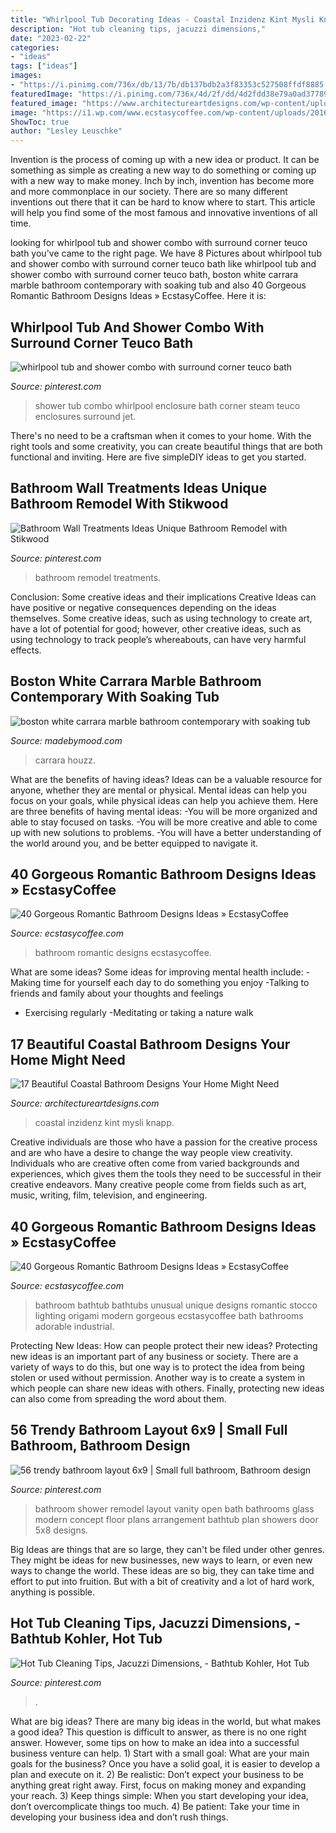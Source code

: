 ```yaml
---
title: "Whirlpool Tub Decorating Ideas - Coastal Inzidenz Kint Mysli Knapp"
description: "Hot tub cleaning tips, jacuzzi dimensions,"
date: "2023-02-22"
categories:
- "ideas"
tags: ["ideas"]
images:
- "https://i.pinimg.com/736x/db/13/7b/db137bdb2a3f83353c527508ffdf8885.jpg"
featuredImage: "https://i.pinimg.com/736x/4d/2f/dd/4d2fdd38e79a0ad377891695d03aa1c9.jpg"
featured_image: "https://www.architectureartdesigns.com/wp-content/uploads/2015/05/17-Beautiful-Coastal-Bathroom-Designs-Your-Home-Might-Need-11.jpg"
image: "https://i1.wp.com/www.ecstasycoffee.com/wp-content/uploads/2016/10/modern-Romantic-bathroom-ideas.jpg?resize=550%2C778"
ShowToc: true
author: "Lesley Leuschke"
---
```



Invention is the process of coming up with a new idea or product. It can be something as simple as creating a new way to do something or coming up with a new way to make money. Inch by inch, invention has become more and more commonplace in our society. There are so many different inventions out there that it can be hard to know where to start. This article will help you find some of the most famous and innovative inventions of all time.

	

		
looking for whirlpool tub and shower combo with surround corner teuco bath you've came to the right page. We have 8 Pictures about whirlpool tub and shower combo with surround corner teuco bath like whirlpool tub and shower combo with surround corner teuco bath, boston white carrara marble bathroom contemporary with soaking tub and also 40 Gorgeous Romantic Bathroom Designs Ideas » EcstasyCoffee. Here it is:
		
    
## Whirlpool Tub And Shower Combo With Surround Corner Teuco Bath

<img loading=lazy src="https://i.pinimg.com/736x/67/bc/81/67bc815e4f89804aaa72dfdbe5ad74c7.jpg" onerror="this.onerror=null;this.src='https://tse1.mm.bing.net/th?id=OIP.4_DMDquGq2PRkMFMv4VG1QHaEK&amp;pid=15.1';" alt="whirlpool tub and shower combo with surround corner teuco bath">

_Source: pinterest.com_

>shower tub combo whirlpool enclosure bath corner steam teuco enclosures surround jet. 

	

There's no need to be a craftsman when it comes to your home. With the right tools and some creativity, you can create beautiful things that are both functional and inviting. Here are five simpleDIY ideas to get you started.

    
## Bathroom Wall Treatments Ideas Unique Bathroom Remodel With Stikwood

<img loading=lazy src="https://i.pinimg.com/736x/10/45/29/104529d859d51d033287317b8eff5e72.jpg" onerror="this.onerror=null;this.src='https://tse4.mm.bing.net/th?id=OIP.zbDgeUuRouzlEoySJ4G2qAHaJ3&amp;pid=15.1';" alt="Bathroom Wall Treatments Ideas Unique Bathroom Remodel with Stikwood">

_Source: pinterest.com_

>bathroom remodel treatments. 

	

Conclusion: Some creative ideas and their implications
Creative Ideas can have positive or negative consequences depending on the ideas themselves. Some creative ideas, such as using technology to create art, have a lot of potential for good; however, other creative ideas, such as using technology to track people’s whereabouts, can have very harmful effects.

    
## Boston White Carrara Marble Bathroom Contemporary With Soaking Tub

<img loading=lazy src="https://madebymood.com/wp-content/uploads/2018/03/boston-white-carrara-marble-bathroom-with-satin-mosaic-tiles-contemporary-and-floor-glass-shower-enclosure.jpg" onerror="this.onerror=null;this.src='https://tse2.mm.bing.net/th?id=OIP.9QKWum_WMxNCdC-RuPdM6QHaLH&amp;pid=15.1';" alt="boston white carrara marble bathroom contemporary with soaking tub">

_Source: madebymood.com_

>carrara houzz. 

	

What are the benefits of having ideas?
Ideas can be a valuable resource for anyone, whether they are mental or physical. Mental ideas can help you focus on your goals, while physical ideas can help you achieve them. Here are three benefits of having mental ideas: 
-You will be more organized and able to stay focused on tasks. 
-You will be more creative and able to come up with new solutions to problems. 
-You will have a better understanding of the world around you, and be better equipped to navigate it.

    
## 40 Gorgeous Romantic Bathroom Designs Ideas » EcstasyCoffee

<img loading=lazy src="https://i1.wp.com/www.ecstasycoffee.com/wp-content/uploads/2016/10/Ultimate-Romantic-Bathroom.jpg" onerror="this.onerror=null;this.src='https://tse1.mm.bing.net/th?id=OIP.JFpU5xhBZuUtC_pCcuTBMwHaLH&amp;pid=15.1';" alt="40 Gorgeous Romantic Bathroom Designs Ideas » EcstasyCoffee">

_Source: ecstasycoffee.com_

>bathroom romantic designs ecstasycoffee. 

	

What are some ideas?
Some ideas for improving mental health include: 
-Making time for yourself each day to do something you enjoy 
-Talking to friends and family about your thoughts and feelings 
- Exercising regularly 
-Meditating or taking a nature walk

    
## 17 Beautiful Coastal Bathroom Designs Your Home Might Need

<img loading=lazy src="https://www.architectureartdesigns.com/wp-content/uploads/2015/05/17-Beautiful-Coastal-Bathroom-Designs-Your-Home-Might-Need-11.jpg" onerror="this.onerror=null;this.src='https://tse2.mm.bing.net/th?id=OIP.7vzOIHAZYaNhorYMYBFG_AHaLH&amp;pid=15.1';" alt="17 Beautiful Coastal Bathroom Designs Your Home Might Need">

_Source: architectureartdesigns.com_

>coastal inzidenz kint mysli knapp. 

	

Creative individuals are those who have a passion for the creative process and are who have a desire to change the way people view creativity. Individuals who are creative often come from varied backgrounds and experiences, which gives them the tools they need to be successful in their creative endeavors. Many creative people come from fields such as art, music, writing, film, television, and engineering.

    
## 40 Gorgeous Romantic Bathroom Designs Ideas » EcstasyCoffee

<img loading=lazy src="https://i1.wp.com/www.ecstasycoffee.com/wp-content/uploads/2016/10/modern-Romantic-bathroom-ideas.jpg?resize=550%2C778" onerror="this.onerror=null;this.src='https://tse4.mm.bing.net/th?id=OIP.cUXK2aiodd7gOYv0WD7pZwHaKe&amp;pid=15.1';" alt="40 Gorgeous Romantic Bathroom Designs Ideas » EcstasyCoffee">

_Source: ecstasycoffee.com_

>bathroom bathtub bathtubs unusual unique designs romantic stocco lighting origami modern gorgeous ecstasycoffee bath bathrooms adorable industrial. 

	

Protecting New Ideas: How can people protect their new ideas?
Protecting new ideas is an important part of any business or society. There are a variety of ways to do this, but one way is to protect the idea from being stolen or used without permission. Another way is to create a system in which people can share new ideas with others. Finally, protecting new ideas can also come from spreading the word about them.

    
## 56 Trendy Bathroom Layout 6x9 | Small Full Bathroom, Bathroom Design

<img loading=lazy src="https://i.pinimg.com/736x/db/13/7b/db137bdb2a3f83353c527508ffdf8885.jpg" onerror="this.onerror=null;this.src='https://tse1.mm.bing.net/th?id=OIP.E5hHc7EtyxRySui1qOufvgAAAA&amp;pid=15.1';" alt="56 trendy bathroom layout 6x9 | Small full bathroom, Bathroom design">

_Source: pinterest.com_

>bathroom shower remodel layout vanity open bath bathrooms glass modern concept floor plans arrangement bathtub plan showers door 5x8 designs. 

	

Big Ideas are things that are so large, they can't be filed under other genres. They might be ideas for new businesses, new ways to learn, or even new ways to change the world. These ideas are so big, they can take time and effort to put into fruition. But with a bit of creativity and a lot of hard work, anything is possible.

    
## Hot Tub Cleaning Tips, Jacuzzi Dimensions, - Bathtub Kohler, Hot Tub

<img loading=lazy src="https://i.pinimg.com/736x/4d/2f/dd/4d2fdd38e79a0ad377891695d03aa1c9.jpg" onerror="this.onerror=null;this.src='https://tse4.mm.bing.net/th?id=OIP.WviS6pBCBU9DyEq_5U8OAAHaHa&amp;pid=15.1';" alt="Hot Tub Cleaning Tips, Jacuzzi Dimensions, - Bathtub Kohler, Hot Tub">

_Source: pinterest.com_

>. 

	

What are big ideas?
There are many big ideas in the world, but what makes a good idea? This question is difficult to answer, as there is no one right answer. However, some tips on how to make an idea into a successful business venture can help. 1) Start with a small goal: What are your main goals for the business? Once you have a solid goal, it is easier to develop a plan and execute on it. 2) Be realistic: Don’t expect your business to be anything great right away. First, focus on making money and expanding your reach. 3) Keep things simple: When you start developing your idea, don’t overcomplicate things too much. 4) Be patient: Take your time in developing your business idea and don’t rush things.

